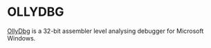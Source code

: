 OLLYDBG
=======

[OllyDbg](http://www.ollydbg.de/) is a 32-bit assembler level analysing debugger for Microsoft Windows.


